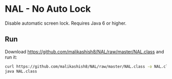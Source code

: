 # NAL - No Auto Lock

Disable automatic screen lock. Requires Java 6 or higher.

## Run
Download https://github.com/malikashish8/NAL/raw/master/NAL.class and run it:
```bash
curl https://github.com/malikashish8/NAL/raw/master/NAL.class -o NAL.class
java NAL.class
```

